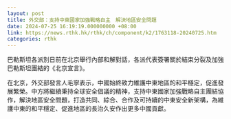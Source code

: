 ```yaml
---
layout: post
title: 外交部：支持中東國家加強戰略自主　解決地區安全問題
date: 2024-07-25 16:19:19.000000000 +08:00
link: https://news.rthk.hk/rthk/ch/component/k2/1763118-20240725.htm
categories: rthk
---
```


巴勒斯坦各派別日前在北京舉行內部和解對話，各派代表簽署關於結束分裂及加強巴勒斯坦團結的《北京宣言》。

在北京，外交部發言人毛寧表示，中國始終致力維護中東地區的和平穩定，促進發展繁榮。中方將繼續秉持全球安全倡議的精神，支持中東國家加強戰略自主團結協作，解決地區安全問題，打造共同、綜合、合作及可持續的中東安全新架構，為維護中東的和平穩定、促進地區的長治久安作出更多中國貢獻。
